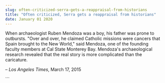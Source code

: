 ```yaml
---
slug: often-criticized-serra-gets-a-reappraisal-from-historians
title: "Often criticized, Serra gets a reappraisal from historians"
date: January 01 2020
---
```


 
<p>
  When archaeologist Ruben Mendoza was a boy, his father was prone to outbursts.
  "Over and over, he claimed Catholic missions were cancers that Spain brought
  to the New World," said Mendoza, one of the founding faculty members at Cal
  State Monterey Bay. Mendoza's archaeological research revealed that the real
  story is more complicated than the caricature.
</p>
<p>– <em>Los Angeles Times</em>, March 17, 2015</p>
```
